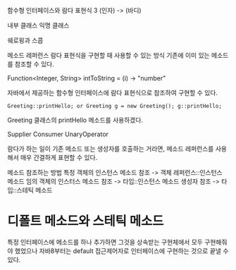 함수형 인터페이스와 람다 표현식 3
(인자) -> (바디)

내부 클래스
익명 클래스

쉐로윙과 스콥

메소드 레퍼런스 
람다 표현식을 구현할 때 사용할 수 있는 방식
기존에 이미 있는 메소드를 참조할 수 있다.

Function<Integer, String> intToString = (i) -> "number"

자바에서 제공하는 함수형 인터페이스에 람다 표현식으로 참조하여 구현할 수 있다.

`
Greeting::printHello;
or
Greeting g = new Greeting();
g::printHello;
`

Greeting 클래스의 printHello 메소드를 사용하겠다.

Supplier
Consumer
UnaryOperator

람다가 하는 일이 기존 메소드 또는 생성자를 호출하는 거라면, 메소드 레퍼런스를 사용해서 매우 간결하게 표현할 수 있다.

메소드 참조하는 방법
특정 객체의 인스턴스 메소드 참조 -> 객체 레퍼런스::인스턴스 메소드
임의 객체의 인스터스 메소드 참조 -> 타입::인스턴스 메소드
생성자 참조 -> 타입::스테틱 메소드

# 디폴트 메소드와 스테틱 메소드
특정 인터페이스에 메소드를 하나 추가하면 그것을 상속받는 구현체에서 모두 구현해줘야 했었으나
자바8부터는 default 접근제어자로 인터페이스에 구현하는 것으로 끝낼 수 있다.